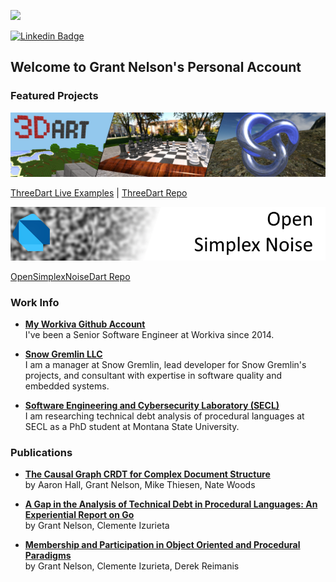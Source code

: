<!--
I used to be with it, but then they changed what it was.
Now what I'm with isn't it, and what's it seems weird and scary to me.
It'll happen to you!
-->
![](./media/banner.png)

[![Linkedin Badge](https://img.shields.io/badge/-LinkedIn-0e76a8?style=flat-square&logo=Linkedin&logoColor=white)](https://www.linkedin.com/in/nelsongrant/)

## Welcome to Grant Nelson's Personal Account

### Featured Projects

[![ThreeDart](./media/3Dart.png)](https://grant-nelson.github.io/ThreeDart/build/)

[ThreeDart Live Examples](https://grant-nelson.github.io/ThreeDart/build/) | [ThreeDart Repo](https://github.com/Grant-Nelson/ThreeDart)

[![OpenSimplexNoiseDart](./media/OpenSimplexNoise.png)](https://github.com/Grant-Nelson/OpenSimplexNoiseDart)

[OpenSimplexNoiseDart Repo](https://github.com/Grant-Nelson/OpenSimplexNoiseDart)

### Work Info

- **[My Workiva Github Account](https://github.com/grantnelson-wf)**
    <br/>I've been a Senior Software Engineer at Workiva since 2014.

- **[Snow Gremlin LLC](http://github.com/Snow-Gremlin)**
    <br/>I am a manager at Snow Gremlin, lead developer for
    Snow Gremlin's projects, and consultant with
    expertise in software quality and embedded systems.

- **[Software Engineering and Cybersecurity Laboratory (SECL)](https://www.montana.edu/cyber/)**
    <br/>I am researching technical debt analysis of procedural languages
    at SECL as a PhD student at Montana State University.

### Publications

- **[The Causal Graph CRDT for Complex Document Structure](https://dl.acm.org/doi/10.1145/3209280.3229110)**
    <br/>by Aaron Hall, Grant Nelson, Mike Thiesen, Nate Woods

- **[A Gap in the Analysis of Technical Debt in Procedural Languages: An Experiential Report on Go](https://ieeexplore.ieee.org/document/9509587)**
    <br/>by Grant Nelson, Clemente Izurieta

- **[Membership and Participation in Object Oriented and Procedural Paradigms](https://ieeexplore.ieee.org/document/10152127)**
    <br/>by Grant Nelson, Clemente Izurieta, Derek Reimanis

